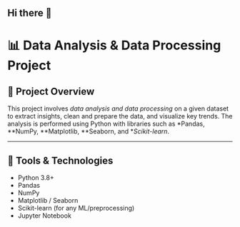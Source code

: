 ## Hi there 👋


# 📊 Data Analysis & Data Processing Project

## 📝 Project Overview

This project involves *data analysis and data processing* on a given dataset to extract insights, clean and prepare the data, and visualize key trends. The analysis is performed using Python with libraries such as *Pandas, **NumPy, **Matplotlib, **Seaborn, and **Scikit-learn*.

---

## 🧰 Tools & Technologies

- Python 3.8+
- Pandas
- NumPy
- Matplotlib / Seaborn
- Scikit-learn (for any ML/preprocessing)
- Jupyter Notebook


